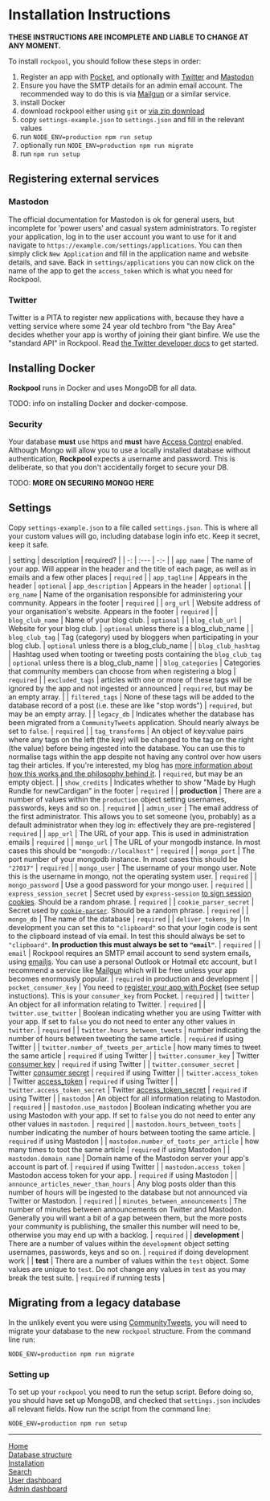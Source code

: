 # Installation Instructions

**THESE INSTRUCTIONS ARE INCOMPLETE AND LIABLE TO CHANGE AT ANY MOMENT.**

To install `rockpool`, you should follow these steps in order:

1. Register an app with [Pocket](), and optionally with [Twitter](https://developer.twitter.com/en/docs/basics/getting-started) and [Mastodon](https://docs.joinmastodon.org/)
2. Ensure you have the SMTP details for an admin email account. The recommended way to do this is via [Mailgun](https://www.mailgun.com/) or a similar service.
2. install Docker
3. download rockpool either using `git` or [via zip download](https://github.com/hughrun/rockpool/releases)
4. copy `settings-example.json` to `settings.json` and fill in the relevant values
5. run `NODE_ENV=production npm run setup`
6. optionally run `NODE_ENV=production npm run migrate`
7. run `npm run setup`

## Registering external services

### Mastodon

The official documentation for Mastodon is ok for general users, but incomplete for 'power users' and casual system administrators. To register your application, log in to the user account you want to use for it and navigate to `https://example.com/settings/applications`. You can then simply click `New Application` and fill in the application name and website details, and save. Back in `settings/applications` you can now click on the name of the app to get the `access_token` which is what you need for Rockpool.

### Twitter

Twitter is a PITA to register new applications with, because they have a vetting service where some 24 year old techbro from "the Bay Area" decides whether your app is worthy of joining their giant binfire. We use the "standard API" in Rockpool. Read [the Twitter developer docs](https://developer.twitter.com/en/docs/basics/getting-started) to get started.

## Installing Docker

**Rockpool** runs in Docker and uses MongoDB for all data.

TODO: info on installing Docker and docker-compose.

### Security

Your database **must** use https and **must** have [Access Control](https://docs.mongodb.com/manual/tutorial/enable-authentication/) enabled. Although Mongo will allow you to use a locally installed database without authentication, **Rockpool** expects a username and password. This is deliberate, so that you don't accidentally forget to secure your DB.

TODO: **MORE ON SECURING MONGO HERE**

## Settings

Copy `settings-example.json` to a file called `settings.json`. This is where all your custom values will go, including database login info etc. Keep it secret, keep it safe.

| setting | description   | required? |
| -:  |   :---        |   -:- |
| `app_name` | The name of your app. Will appear in the header and the title of each page, as well as in emails and a few other places | `required` |
| `app_tagline` | Appears in the header | `optional`
| `app_description` | Appears in the header | `optional` |
| `org_name` | Name of the organisation responsible for administering your community. Appears in the footer | `required` |
| `org_url` | Website address of your organisation's website. Appears in the footer | `required` |
| `blog_club_name` | Name of your blog club. | `optional` |
| `blog_club_url` | Website for your blog club. | `optional` unless there is a blog_club_name |
| `blog_club_tag` | Tag (category) used by bloggers when participating in your blog club. | `optional` unless there is a blog_club_name |
| `blog_club_hashtag` | Hashtag used when tooting or tweeting posts containing the `blog_club_tag` | `optional` unless there is a blog_club_name |
| `blog_categories` | Categories that community members can choose from when registering a blog | `required` |
| `excluded_tags` | articles with one or more of these tags will be ignored by the app and not ingested or announced | `required`, but may be an empty array. |
| `filtered_tags` | None of these tags will be added to the database record of a post (i.e. these are like "stop words") | `required`, but may be an empty array. |
| `legacy_db` | Indicates whether the database has been migrated from a `CommunityTweets` application. Should nearly always be set to `false`. | `required` |
| `tag_transforms` | An object of key:value pairs where any tags on the left (the key) will be changed to the tag on the right (the value) before being ingested into the database. You can use this to normalise tags within the app despite not having any control over how users tag their articles. If you're interested, my blog has [more information about how this works and the philosophy behind it](https://www.hughrundle.net/better-out-than-in/). | `required`, but may be an empty object. |
| `show_credits` | Indicates whether to show "Made by Hugh Rundle for newCardigan" in the footer | `required` |
| **production** | There are a number of values within the `production` object setting usernames, passwords, keys and so on. | `required` |
| `admin_user` | The email address of the first administrator. This allows you to set someone (you, probably) as a default administrator when they log in: effectively they are pre-registered | `required` |
| `app_url` | The URL of your app. This is used in administration emails | `required` |
| `mongo_url` | The URL of your mongodb instance. In most cases this should be `"mongodb://localhost"` | `required` |
| `mongo_port` | The port number of your mongodb instance. In most cases this should be `"27017"` | `required` |
| `mongo_user` | The username of your mongo user. Note this is the username in mongo, not the operating system user. | `required` |
| `mongo_password` | Use a good password for your mongo user. | `required` |
| `express_session_secret`  | Secret used by `express-session` [to sign session cookies](https://github.com/expressjs/session#secret). Should be a random phrase. | `required` |
| `cookie_parser_secret`  | Secret used by [`cookie-parser`](https://github.com/expressjs/cookie-parser#readme). Should be a random phrase. | `required` |
| `mongo_db` | The name of the database | `required` |
| `deliver_tokens_by` | In development you can set this to `"clipboard"` so that your login code is sent to the clipboard instead of via email. In test this should always be set to `"clipboard"`. **In production this must always be set to `"email"`**. | `required` |
| `email` | Rockpool requires an SMTP email account to send system emails, using [emailjs](https://github.com/eleith/emailjs). You can use a personal Outlook or Hotmail etc account, but I recommend a service like [Mailgun](https://www.mailgun.com/) which will be free unless your app becomes enormously popular. | `required` in production and development |
| `pocket_consumer_key` | You need to [register your app with Pocket](https://getpocket.com/developer/docs/authentication) (see setup instuctions). This is your `consumer_key` from Pocket. | `required` |
| `twitter` | An object for all information relating to Twitter. | `required` |
| `twitter.use_twitter` | Boolean indicating whether you are using Twitter with your app. If set to `false` you do not need to enter any other values in `twitter`. | `required` |
| `twitter.hours_between_tweets` | number indicating the number of hours between tweeting the same article. | `required` if using Twitter |
| `twitter.number_of_tweets_per_article` | how many times to tweet the same article | `required` if using Twitter |
| `twitter.consumer_key` | Twitter [consumer key](https://developer.twitter.com/en/docs/basics/authentication/oauth-1-0a) | `required` if using Twitter |
| `twitter.consumer_secret` | Twitter [consumer secret](https://developer.twitter.com/en/docs/basics/authentication/oauth-1-0a) | `required` if using Twitter |
| `twitter.access_token` | Twitter [access_token](https://developer.twitter.com/en/docs/basics/authentication/oauth-1-0a) | `required` if using Twitter |
| `twitter.access_token_secret` | Twitter [access_token_secret](https://developer.twitter.com/en/docs/basics/authentication/oauth-1-0a) | `required` if using Twitter |
| `mastodon` | An object for all information relating to Mastodon. | `required` |
| `mastodon.use_mastodon` | Boolean indicating whether you are using Mastodon with your app. If set to `false` you do not need to enter any other values in `mastodon`. | `required` |
| `mastodon.hours_between_toots` | number indicating the number of hours between tooting the same article. | `required` if using Mastodon |
| `mastodon.number_of_toots_per_article` | how many times to toot the same article | `required` if using Mastodon |
| `mastodon.domain_name` | Domain name of the Mastodon server your app's account is part of. | `required` if using Twitter |
| `mastodon.access_token` | Mastodon access token for your app. | `required` if using Mastodon |
| `announce_articles_newer_than_hours` | Any blog posts older than this number of hours will be ingested to the database but not announced via Twitter or Mastodon. | `required` |
| `minutes_between_announcements` | The number of minutes between announcements on Twitter and Mastodon. Generally you will want a bit of a gap between them, but the more posts your community is publishing, the smaller this number will need to be, otherwise you may end up with a backlog. | `required` |
| **development** | There are a number of values within the `development` object setting usernames, passwords, keys and so on. | `required` if doing development work |
| **test** | There are a number of values within the `test` object. Some values are unique to `test`. Do not change any values in `test` as you may break the test suite. | `required` if running tests |

## Migrating from a legacy database

In the unlikely event you were using [CommunityTweets](https://github.com/hughrun/CommunityTweets), you will need to migrate your database to the new `rockpool` structure. From the command line run:

```shell
NODE_ENV=production npm run migrate
```
### Setting up 

To set up your `rockpool` you need to run the setup script. Before doing so, you should have set up MongoDB, and checked that `settings.json` includes all relevant fields. Now run the script from the command line:

```shell
NODE_ENV=production npm run setup
```

---
[Home](/README.md)  
[Database structure](database.md)  
[Installation](installation.md)  
[Search](search.md)  
[User dashboard](dashboard.md)  
[Admin dashboard](admin.md)  
